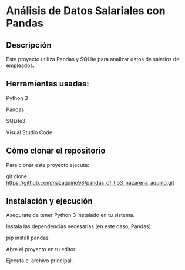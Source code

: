 # Análisis de Datos Salariales con Pandas

## Descripción

Este proyecto utiliza Pandas y SQLite para analizar datos de salarios de empleados.

## Herramientas usadas:

Python 3

Pandas

SQLite3

Visual Studio Code

## Cómo clonar el repositorio

Para clonar este proyecto ejecuta:

git clone https://github.com/nazaquino98/pandas_df_tlp3_nazarena_aquino.git

## Instalación y ejecución

Asegurate de tener Python 3 instalado en tu sistema.

Instala las dependencias necesarias (en este caso, Pandas):

pip install pandas

Abre el proyecto en tu editor.

Ejecuta el archivo principal.
